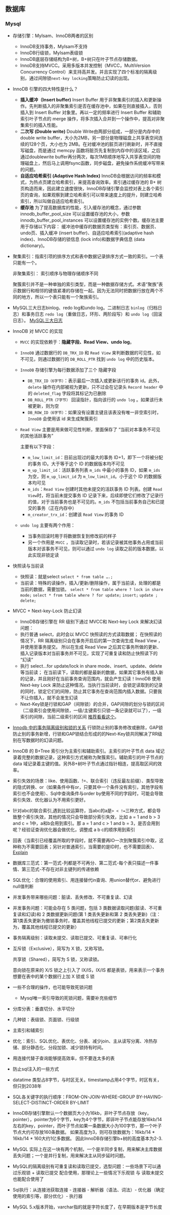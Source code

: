 ## 数据库

### Mysql

- 存储引擎：MyIsam、InnoDB两者的区别

    - InnoDB支持事务，MyIsam不支持
    - InnoDB行级锁，MyIsam表级锁
    - InnoDB底层存储结构为B+树，B+树只在叶子节点存储数据。
    - InnoDB支持MVCC。采用多版本并发控制（MVCC，MultiVersion Concurrency Control）来支持高并发。并且实现了四个标准的隔离级别，通过间隙锁`next-key locking`策略防止幻读的出现。

- InnoDB 引擎的四大特性是什么？

    - **插入缓冲（Insert buffer)** Insert Buffer 用于非聚集索引的插入和更新操作。先判断插入的非聚集索引是否在缓存池中，如果在则直接插入，否则插入到 Insert Buffer 对象里。再以一定的频率进行 Insert Buffer 和辅助索引叶子节点的 merge
      操作，将多次插入合并到一个操作中，提高对非聚集索引的插入性能。
    - **二次写 (Double write)** Double Write由两部分组成，一部分是内存中的double write buffer，大小为2MB，另一部分是物理磁盘上共享表空间连续的128个页，大小也为 2MB。在对缓冲池的脏页进行刷新时，并不直接写磁盘，而是通过 memcpy
      函数将脏页先复制到内存中的该区域，之后通过doublewrite buffer再分两次，每次1MB顺序地写入共享表空间的物理磁盘上，然后马上调用fsync函数，同步磁盘，避免操作系统缓冲写带来的问题。
    - **自适应哈希索引 (Adaptive Hash Index)** InnoDB会根据访问的频率和模式，为热点页建立哈希索引，来提高查询效率。索引通过缓存池的 B+
      树页构造而来，因此建立速度很快，InnoDB存储引擎会监控对表上各个索引页的查询，如果观察到建立哈希索引可以带来速度上的提升，则建立哈希索引，所以叫做自适应哈希索引。
    - **缓存池** 为了提高数据库的性能，引入缓存池的概念，通过参数 innodb_buffer_pool_size 可以设置缓存池的大小，参数 innodb_buffer_pool_instances 可以设置缓存池的实例个数。缓存池主要用于存储以下内容：
      缓冲池中缓存的数据页类型有：索引页、数据页、undo页、插入缓冲 (insert buffer)、自适应哈希索引(adaptive hash index)、InnoDB存储的锁信息 (lock info)和数据字典信息 (data dictionary)。

- 聚集索引：指索引项的排序方式和表中数据记录排序方式一致的索引。一个表只能有一个。

  非聚集索引： 索引顺序与物理存储顺序不同

  聚簇索引并不是一种单独的索引类型，而是一种数据存储方式。术语“聚族”表示数据行和相邻的键值紧凑的存储在一起。因为无法同时把数据行放在两个不同的地方，所以一个表只能有一个聚族索引。

- MySQL三大日志binlog、redo log和undo log。二进制日志 `binlog`（归档日志）和事务日志 `redo log`（重做日志，环形、两阶段写）和 `undo log`（回滚日志）。
  [MySQL三大日志](https://www.lwohvye.com/2022/04/05/mysql-%e5%86%85%e6%a0%b8%e5%8e%9f%e7%90%86%e6%80%bb%e7%bb%93/)
- InnoDB 对 MVCC 的实现

    - `MVCC` 的实现依赖于：**隐藏字段、Read View、undo log**。

    - `InnoDB` 通过数据行的 `DB_TRX_ID` 和 `Read View` 来判断数据的可见性，如不可见，则通过数据行的 `DB_ROLL_PTR` 找到 `undo log` 中的历史版本。

    - `InnoDB` 存储引擎为每行数据添加了三个 隐藏字段

        - `DB_TRX_ID（6字节）`：表示最后一次插入或更新该行的事务 id。此外，`delete` 操作在内部被视为更新，只不过会在记录头 `Record header` 中的 `deleted_flag` 字段将其标记为已删除
        - `DB_ROLL_PTR（7字节）` 回滚指针，指向该行的 `undo log` 。如果该行未被更新，则为空
        - `DB_ROW_ID（6字节）`：如果没有设置主键且该表没有唯一非空索引时，`InnoDB` 会使用该 id 来生成聚簇索引

    - `Read View` 主要是用来做可见性判断，里面保存了 “当前对本事务不可见的其他活跃事务”

      主要有以下字段：

        - `m_low_limit_id`：目前出现过的最大的事务 ID+1，即下一个将被分配的事务 ID。大于等于这个 ID 的数据版本均不可见
        - `m_up_limit_id`：活跃事务列表 `m_ids` 中最小的事务 ID，如果 `m_ids` 为空，则 `m_up_limit_id` 为 `m_low_limit_id`。小于这个 ID 的数据版本均可见
        - `m_ids`：`Read View` 创建时其他未提交的活跃事务 ID 列表。创建 `Read View`时，将当前未提交事务 ID 记录下来，后续即使它们修改了记录行的值，对于当前事务也是不可见的。`m_ids` 不包括当前事务自己和已提交的事务（正在内存中）
        - `m_creator_trx_id`：创建该 `Read View` 的事务 ID

    - `undo log` 主要有两个作用：

        - 当事务回滚时用于将数据恢复到修改前的样子
        - 另一个作用是 `MVCC` ，当读取记录时，若该记录被其他事务占用或当前版本对该事务不可见，则可以通过 `undo log` 读取之前的版本数据，以此实现非锁定读
- 快照读与当前读
    - 快照读：就是select
      `select * from table ….;`
    - 当前读：特殊的读操作，插入/更新/删除操作，属于当前读，处理的都是当前的数据，需要加锁。
      `select * from table where ? lock in share mode;`
      `select * from table where ? for update;`
      `insert;`
      `update ;`
      `delete;`
- MVCC + Next-key-Lock 防止幻读
    - InnoDB存储引擎在 RR 级别下通过 MVCC和 Next-key Lock 来解决幻读问题：
    - 执行普通 select，此时会以 MVCC 快照读的方式读取数据； 在快照读的情况下，RR 隔离级别只会在事务开启后的第一次查询生成 Read View ，并使用至事务提交。
      所以在生成 Read View 之后其它事务所做的更新、插入记录版本对当前事务并不可见，实现了可重复读和防止快照读下的 “幻读”
    - 执行 select...for update/lock in share mode、insert、update、delete 等当前读； 在当前读下，读取的都是最新的数据，如果其它事务有插入新的记录，并且刚好在当前事务查询范围内，就会产生幻读！InnoDB 使用 Next-key Lock
      来防止这种情况。当执行当前读时，会锁定读取到的记录的同时，锁定它们的间隙，防止其它事务在查询范围内插入数据。只要我不让你插入，就不会发生幻读
    - Next-Key锁是行锁和GAP（间隙锁）的合并，GAP间隙的划分与锁的区间（二级索引会使用间隙锁，一级/主键索引只锁一条记录就可以了），一级索引的间隙，当前二级索引的区间
      [推荐看看这个](https://blog.csdn.net/m0_37556444/article/details/104479489)。

- [Innodb 中的事务隔离级别和锁的关系](https://tech.meituan.com/2014/08/20/innodb-lock.html)  行锁防止别的事务修改或删除，GAP锁防止别的事务新增，行锁和GAP锁结合形成的的Next-Key锁共同解决了RR级别在写数据时的幻读问题。

- InnoDB 的 B+Tree 索引分为主索引和辅助索引。主索引的叶子节点 data 域记录着完整的数据记录，这种索引方式被称为聚簇索引。辅助索引的叶子节点的 data 域记录着主键的值。另外B+树叶子节点通过指针相连，提高取区间的效率。

- 索引失效的场景：like、使用函数、!=、联合索引（违反最左前缀）、类型导致的隐式转换、or（如果条件中有or，只要其中一个条件没有索引，其他字段有索引也不会使用）、Sql中查询条件与order by使用不同的字段时，可能会导致索引失效、优化器认为不用索引更好。

- 针对abc的联合索引,遇到比较运算符，当abc的a是`> < !=`三种方式，都会导致整个索引失效，其他的情况只会导致部分索引失效，比如 a = 1 and b > 3 and c = 1中，a和b会用到索引。那 a = 1 and c > 1 and b = 3，是否会用到呢？经验证查询优化器会做优化，调整成 a
  b c的顺序用到索引

- 回表（当索引已经覆盖所取的字段时，就不需要再IO一次到聚簇索引中取，这种称为不需要回表；另针对普通索引，当需要的是ID时，也不需要回表）、[Explain](https://www.lwohvye.com/2020/12/08/mysql-explain-%e5%91%bd%e4%bb%a4/)

- 数据库三范式：第一范式-列都是不可再分、第二范式-每个表只描述一件事情、第三范式-不存在对非主键列的传递依赖

- SQL优化：合理的使用索引、用连接替代in查询、用union替代or、避免进行null值判断

- 并发事务带来哪些问题：脏读、丢失修改、不可重复读、幻读

- 并发事务问题：可能会存在 5 类问题，包括 3 类数据读取问题(脏读、不可重复读和幻读)和 2 类数据更新问题(第 1 类丢失更新和第 2 类丢失更新)（注：第1类丢失更新为撤销事务时，覆盖其他线程已提交的更新；第2类丢失更新为，覆盖其他线程已提交的更新）

- 事务隔离级别：读取未提交、读取已提交、可重复读、可串行化

- 互斥锁（Exclusive），简写为 X 锁，又称写锁。

  共享锁（Shared），简写为 S 锁，又称读锁。

  意向锁在原来的 X/S 锁之上引入了 IX/IS，IX/IS 都是表锁，用来表示一个事务想要在表中的某个数据行上加 X 锁或 S 锁

- 一些不合理的操作，也可能导致死锁问题

    - Mysql唯一索引导致的死锁问题，需要补充些细节

- 分库分表：垂直切分、水平切分

- 几种锁：表级锁、页面锁、行级锁

- 主索引和辅索引

- 优化：索引、SQL优化、表优化、分表、减少join、主从读写分离、冷热存储、部分静态化、分段加锁、减少锁持有时间。

- 用连接代替子查询能够提高效率，但不要连太多的表

- 防止sql注入的一些方式

- datatime 类型占8字节，与时区无关。timestamp占用4个字节，时区有关，但只到2038年

- SQL各关键字的执行顺序：FROM-ON-JOIN-WHERE-GROUP BY-HAVING-SELECT-DISTINCT-ORDER BY-LIMIT

- InnoDB存储引擎默认一个数据页大小为16kb，非叶子节点存放（key，pointer），pointer为6个字节，key为4个字节，即非叶子节点能存放16kb/14左右的key，pointer，而叶子节点如果一条数据大小为100字节，那一个叶子节点大约可存放160条数据。
  如果高度为3，则可存放数据为：16kb/14 * 16kb/14 * 160大约1亿多数据。 因此InnoDB存储引擎b+树的高度基本为2-3.

- MySQL 实际上在这一块有两个机制，一个是半同步复制，用来解决主库数据丢失问题；一个是并行复制，用来解决主从同步延时问题。

- MySQL的隔离级别有可重复读和读取已提交，选型问题：一些场景下可以通过乐观锁 + 读取已提交 配合使用，那理论上一些情况下乐观锁 与 读取未提交也能配合使用了
- Sql执行：从连接池获取连接 - 连接器 - 解析器（语法、词法）- 优化器（确定使用的索引等，部分优化）- 执行器
- MySQL 5.x版本开始，varchar指的就是字符长度了，在早期版本是字节长度
